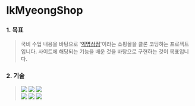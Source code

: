 # IkMyeongShop
### 1. 목표
> 국비 수업 내용을 바탕으로 '[익명상점](https://www.ikmyeongshop.com)'이라는 쇼핑몰을 클론 코딩하는 프로젝트입니다. 
> 사이트에 해당되는 기능을 배운 것을 바탕으로 구현하는 것이 목표입니다.

### 2. 기술
> <img src="https://img.shields.io/badge/HTML-E34F26?style=for-the-badge&logo=HTML5&logoColor=black"> <img src="https://img.shields.io/badge/CSS-1572B6?style=for-the-badge&logo=CSS3&logoColor=black"> <img src="https://img.shields.io/badge/Java Script-F7DF1E?style=for-the-badge&logo=JavaScript&logoColor=black"><br>
> <img src="https://img.shields.io/badge/Spring boot-6DB33F?style=for-the-badge&logo=Spring boot&logoColor=black"> <img src="https://img.shields.io/badge/Spring Security-6DB33F?style=for-the-badge&logo=Spring Security&logoColor=black"> <img src="https://img.shields.io/badge/Thymeleaf-005F0F?style=for-the-badge&logo=Thymeleaf&logoColor=black"> 

